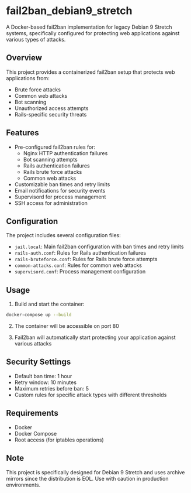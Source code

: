 # fail2ban_debian9_stretch

A Docker-based fail2ban implementation for legacy Debian 9 Stretch systems, specifically configured for protecting web applications against various types of attacks.

## Overview

This project provides a containerized fail2ban setup that protects web applications from:
- Brute force attacks
- Common web attacks
- Bot scanning
- Unauthorized access attempts
- Rails-specific security threats

## Features

- Pre-configured fail2ban rules for:
  - Nginx HTTP authentication failures
  - Bot scanning attempts
  - Rails authentication failures
  - Rails brute force attacks
  - Common web attacks
- Customizable ban times and retry limits
- Email notifications for security events
- Supervisord for process management
- SSH access for administration

## Configuration

The project includes several configuration files:
- `jail.local`: Main fail2ban configuration with ban times and retry limits
- `rails-auth.conf`: Rules for Rails authentication failures
- `rails-bruteforce.conf`: Rules for Rails brute force attempts
- `common-attacks.conf`: Rules for common web attacks
- `supervisord.conf`: Process management configuration

## Usage

1. Build and start the container:
```bash
docker-compose up --build
```

2. The container will be accessible on port 80

3. Fail2ban will automatically start protecting your application against various attacks

## Security Settings

- Default ban time: 1 hour
- Retry window: 10 minutes
- Maximum retries before ban: 5
- Custom rules for specific attack types with different thresholds

## Requirements

- Docker
- Docker Compose
- Root access (for iptables operations)

## Note

This project is specifically designed for Debian 9 Stretch and uses archive mirrors since the distribution is EOL. Use with caution in production environments.
